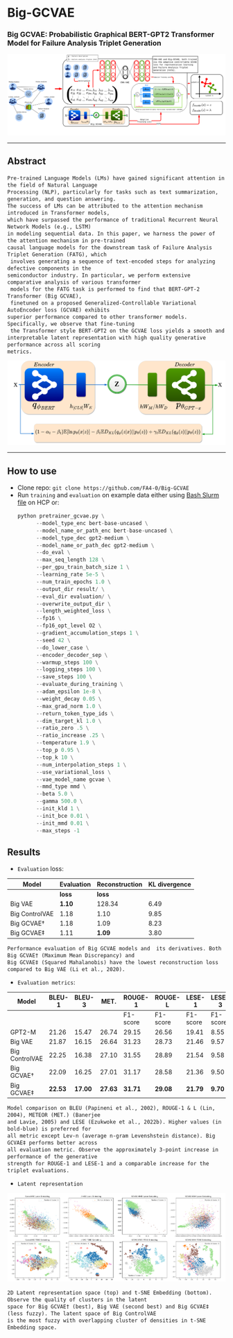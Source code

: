 # Big-GCVAE
### Big GCVAE: Probabilistic Graphical BERT-GPT2 Transformer Model for Failure Analysis Triplet Generation

![Complete worflow](https://github.com/FA4-0/Big-GCVAE/blob/main/complete_flow.png)

------------------------------

## Abstract

```
Pre-trained Language Models (LMs) have gained significant attention in the field of Natural Language
Processing (NLP), particularly for tasks such as text summarization, generation, and question answering.
The success of LMs can be attributed to the attention mechanism introduced in Transformer models,
which have surpassed the performance of traditional Recurrent Neural Network Models (e.g., LSTM)
in modeling sequential data. In this paper, we harness the power of the attention mechanism in pre-trained
causal language models for the downstream task of Failure Analysis Triplet Generation (FATG), which
 involves generating a sequence of text-encoded steps for analyzing  defective components in the
semiconductor industry. In particular, we perform extensive comparative analysis of various transformer
 models for the FATG task is performed to find that BERT-GPT-2 Transformer (Big GCVAE),
 finetuned on a proposed Generalized-Controllable Variational AutoEncoder loss (GCVAE) exhibits
superior performance compared to other transformer models. Specifically, we observe that fine-tuning
 the Transformer style BERT-GPT2 on the GCVAE loss yields a smooth and
interpretable latent representation with high quality generative performance across all scoring
metrics.
```
![Big GCVAE](https://github.com/FA4-0/Big-GCVAE/blob/main/biggcvae.png)


------------------------------

## How to use

- Clone repo: ```git clone https://github.com/FA4-0/Big-GCVAE ```
- Run ```training``` and ```evaluation``` on example data either using [Bash Slurm file](https://github.com/FA4-0/Big-GCVAE/blob/main/slurm/pretrainer_gcvae.job) on HCP or:
  ```python
  python pretrainer_gcvae.py \
        --model_type_enc bert-base-uncased \
        --model_name_or_path_enc bert-base-uncased \
        --model_type_dec gpt2-medium \
        --model_name_or_path_dec gpt2-medium \
        --do_eval \
        --max_seq_length 128 \
        --per_gpu_train_batch_size 1 \
        --learning_rate 5e-5 \
        --num_train_epochs 1.0 \
        --output_dir result/ \
        --eval_dir evaluation/ \
        --overwrite_output_dir \
	    --length_weighted_loss \
        --fp16 \
        --fp16_opt_level O2 \
        --gradient_accumulation_steps 1 \
        --seed 42 \
        --do_lower_case \
        --encoder_decoder_sep \
        --warmup_steps 100 \
        --logging_steps 100 \
        --save_steps 100 \
        --evaluate_during_training \
        --adam_epsilon 1e-8 \
        --weight_decay 0.05 \
        --max_grad_norm 1.0 \
        --return_token_type_ids \
        --dim_target_kl 1.0 \
        --ratio_zero .5 \
        --ratio_increase .25 \
       	--temperature 1.9 \
       	--top_p 0.95 \
       	--top_k 10 \
       	--num_interpolation_steps 1 \
       	--use_variational_loss \
       	--vae_model_name gcvae \
       	--mmd_type mmd \
        --beta 5.0 \
        --gamma 500.0 \
        --init_kld 1 \
        --init_bce 0.01 \
        --init_mmd 0.01 \
        --max_steps -1
  ```

## Results
- ```Evaluation``` loss:

| Model           | Evaluation | Reconstruction | KL divergence  |
|-----------------|------------|----------------|----------------|
|                 |  **loss**      |  **loss**          |                |
| Big VAE          | **1.10**  | 128.34  | 6.49 |
|    Big ControlVAE      | 1.18  | 1.10  | 9.85 |
| Big GCVAE†  | 1.18  | 1.09  | 8.23 |
|Big GCVAE‡ | 1.11  | **1.09**  | 3.80 |

	Performance evaluation of Big GCVAE models and 	its derivatives. Both Big GCVAE† (Maximum Mean Discrepancy) and 
 	Big GCVAE‡ (Squared Mahalanobis) have the lowest reconstruction loss compared to Big VAE (Li et al., 2020).

- ```Evaluation metrics```:
  
| Model           | BLEU-1 | BLEU-3 | MET.  | ROUGE-1  | ROUGE-L  | LESE-1   | LESE-3   |
|-----------------|--------|--------|-------|----------|----------|----------|----------|
|                 |        |        |       | F1-score | F1-score | F1-score | F1-score |
| GPT2-M          | 21.26  | 15.47  | 26.74 | 29.15    | 26.56    | 19.41    | 8.55     |
| Big VAE         | 21.87  | 16.15  | 26.64 | 31.23    | 28.73    | 21.46    | 9.57     |
| Big ControlVAE  | 22.25  | 16.38  | 27.10 | 31.55    | 28.89    | 21.54    | 9.58     |
| Big GCVAE† | 22.09  | 16.25  | 27.01 | 31.17    | 28.58    | 21.36    | 9.50     |
| Big GCVAE‡ | **22.53**  | **17.00**  | **27.63** | **31.71**    | **29.08**    | **21.79**    | **9.70**    |
	
 	Model comparison on BLEU (Papineni et al., 2002), ROUGE-1 & L (Lin, 2004), METEOR (MET.) (Banerjee
	and Lavie, 2005) and LESE (Ezukwoke et al., 2022b). Higher values (in bold-blue) is preferred for 
 	all metric except Lev-n	(average n-gram Levenshstein distance). Big GCVAE‡ performs better across
  	all evaluation metric. Observe the approximately 3-point increase in performance of the generative
   	strength for ROUGE-1 and LESE-1 and a comparable increase for the triplet evaluations.
 	
- ```Latent representation```
  
![Latent representation](https://github.com/FA4-0/Big-GCVAE/blob/main/latent_s.png)
  
	2D Latent representation space (top) and t-SNE Embedding (bottom). Observe the quality of clusters in the latent
	space for Big GCVAE† (best), Big VAE (second best) and Big GCVAE‡ (less fuzzy). The latent space of Big ControlVAE
	is the most fuzzy with overlapping cluster of densities in t-SNE Embedding space.
